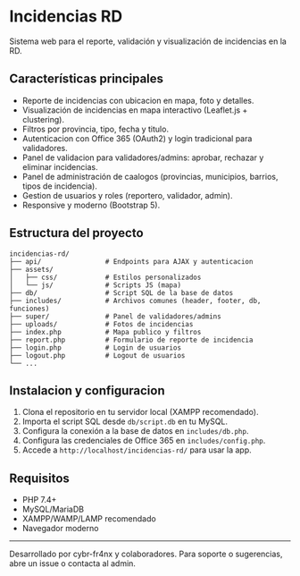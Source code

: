 # Incidencias RD

Sistema web para el reporte, validación y visualización de incidencias en la RD.

## Características principales

- Reporte de incidencias con ubicacion en mapa, foto y detalles.
- Visualización de incidencias en mapa interactivo (Leaflet.js + clustering).
- Filtros por provincia, tipo, fecha y titulo.
- Autenticacion con Office 365 (OAuth2) y login tradicional para validadores.
- Panel de validacion para validadores/admins: aprobar, rechazar y eliminar incidencias.
- Panel de administración de caalogos (provincias, municipios, barrios, tipos de incidencia).
- Gestion de usuarios y roles (reportero, validador, admin).
- Responsive y moderno (Bootstrap 5).

## Estructura del proyecto

```
incidencias-rd/
├── api/                # Endpoints para AJAX y autenticacion
├── assets/
│   ├── css/            # Estilos personalizados
│   └── js/             # Scripts JS (mapa)
├── db/                 # Script SQL de la base de datos
├── includes/           # Archivos comunes (header, footer, db, funciones)
├── super/              # Panel de validadores/admins
├── uploads/            # Fotos de incidencias
├── index.php           # Mapa publico y filtros
├── report.php          # Formulario de reporte de incidencia
├── login.php           # Login de usuarios
├── logout.php          # Logout de usuarios
└── ...
```

## Instalacion y configuracion

1. Clona el repositorio en tu servidor local (XAMPP recomendado).
2. Importa el script SQL desde `db/script.db` en tu MySQL.
3. Configura la conexión a la base de datos en `includes/db.php`.
4. Configura las credenciales de Office 365 en `includes/config.php`.
5. Accede a `http://localhost/incidencias-rd/` para usar la app.

## Requisitos

- PHP 7.4+
- MySQL/MariaDB
- XAMPP/WAMP/LAMP recomendado
- Navegador moderno

---

Desarrollado por cybr-fr4nx y colaboradores. Para soporte o sugerencias, abre un issue o contacta al admin.
